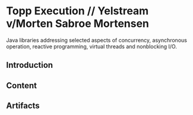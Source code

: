 # Topp Execution // Yelstream v/Morten Sabroe Mortensen
Java libraries addressing selected aspects of concurrency, asynchronous operation, reactive programming, virtual threads and nonblocking I/O.

## Introduction

## Content

## Artifacts
